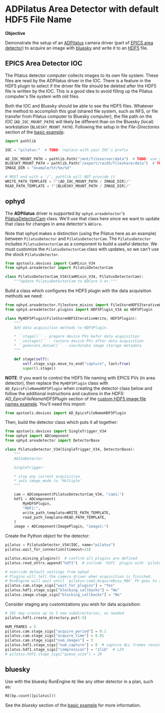# ADPilatus Area Detector with default HDF5 File Name

**Objective**

Demonstrate the setup of an
[ADPilatus](https://github.com/areaDetector/ADPilatus) camera driver
(part of [EPICS area detector](https://areadetector.github.io/master/index.html))
to acquire an image with [bluesky](https://blueskyproject.io/) and write it to an [HDF5](https://www.hdfgroup.org/solutions/hdf5) file.

## EPICS Area Detector IOC

The Pilatus detector computer collects images to its own file system.  These
files are read by the ADPilatus driver in the IOC.  There is a feature in the
HDF5 plugin to select if the driver file file should be deleted after the HDF5
file is written by the IOC.  This is a good idea to avoid filling up the Pilatus
computer's file system with old files.

Both the IOC and Bluesky should be able to see the HDF5 files.  Whatever the
method to accomplish this goal (shared file system, such as NFS, or file
transfer from Pilatus computer to Bluesky computer), the file path on the IOC
(`AD_IOC_MOUNT_PATH`) will likely be different than on the Bluesky (local)
workstation (`BLUESKY_MOUNT_PATH`).  Following the setup in the *File-Directories*
section of the [basic example](de_adsim_hdf5_basic.ipynb):

```py
import pathlib

IOC = "pilatus:"  # TODO: replace with your IOC's prefix

AD_IOC_MOUNT_PATH = pathlib.Path("/mnt/fileserver/data")  # TODO: use yours
BLUESKY_MOUNT_PATH = pathlib.Path("/export/raid5/fileshare/data")  # TODO: use yours
IMAGE_DIR = "example/%Y/%m/%d"

# MUST end with a `/`, pathlib will NOT provide it
WRITE_PATH_TEMPLATE = f"{AD_IOC_MOUNT_PATH / IMAGE_DIR}/"
READ_PATH_TEMPLATE = f"{BLUESKY_MOUNT_PATH / IMAGE_DIR}/"
```

## ophyd

The **ADPilatus** driver is supported by `ophyd.areadetector`'s
[PilatusDetectorCam](https://blueskyproject.io/ophyd/generated/ophyd.areadetector.cam.PilatusDetectorCam.html)
class.  We'll use that class here since we want to update that class for changes
in area detector's `ADCore`.

Note that ophyd makes a distinction (using the Pilatus here as an
example) between `PilatusDetector` and `PilatusDetectorCam`.  The `PilatusDetector` includes `PilatusDetectorCam` as a component to build a useful detector.  We must customize the `PilatusDetectorCam` class with updates, so we can't use the stock `PilatusDetector`.

```py
from apstools.devices import CamMixin_V34
from ophyd.areadetector import PilatusDetectorCam

class PilatusDetectorCam_V34(CamMixin_V34, PilatusDetectorCam):
    """Update PilatusDetectorCam to ADCore 3.4+."""
```

Build a class which configures the HDF5 plugin with the data acquisition methods we need:

```py
from ophyd.areadetector.filestore_mixins import FileStoreHDF5IterativeWrite
from ophyd.areadetector.plugins import HDF5Plugin_V34 as HDF5Plugin

class MyHDF5Plugin(FileStoreHDF5IterativeWrite, HDF5Plugin):
    """
    Add data acquisition methods to HDF5Plugin.

    * ``stage()`` - prepare device PVs befor data acquisition
    * ``unstage()`` - restore device PVs after data acquisition
    * ``generate_datum()`` - coordinate image storage metadata
    """

    def stage(self):
        self.stage_sigs.move_to_end("capture", last=True)
        super().stage()
```

**NOTE**: If you want to control the HDF5 file naming with EPICS PVs (in area
detector), then replace the `MyHDF5Plugin` class with `AD_EpicsFileNameHDF5Plugin`
when creating the detector class below and follow the additional instructions
and cautions in the *HDF5: AD_EpicsFileNameHDF5Plugin* section of the
[custom HDF5 image file names example](de_adsim_hdf5_custom_names.ipynb). You'll
need this import:

```py
from apstools.devices import AD_EpicsFileNameHDF5Plugin
```

Then, build the detector class which puts it all together:

```py
from apstools.devices import SingleTrigger_V34
from ophyd import ADComponent
from ophyd.areadetector import DetectorBase

class PilatusDetector_V34(SingleTrigger_V34, DetectorBase):
    """
    ADSimDetector

    SingleTrigger:

    * stop any current acquisition
    * sets image_mode to 'Multiple'
    """

    cam = ADComponent(PilatusDetectorCam_V34, "cam1:")
    hdf1 = ADComponent(
        MyHDF5Plugin,
        "HDF1:",
        write_path_template=WRITE_PATH_TEMPLATE,
        read_path_template=READ_PATH_TEMPLATE,
    )
    image = ADComponent(ImagePlugin, "image1:")
```

Create the Python object for the detector:

```py
pilatus = PilatusDetector_V34(IOC, name="pilatus")
pilatus.wait_for_connection(timeout=15)

pilatus.missing_plugins()  # confirm all plugins are defined
pilatus.read_attrs.append("hdf1")  # include `hdf1` plugin with 'pilatus.read()'

# override default settings from ophyd
# Plugins will tell the camera driver when acquisition is finished.
# RunEngine will wait until `pilatus:cam1:AcquireBusy_RBV` PV goes to zero.
pilatus.cam.stage_sigs["wait_for_plugins"] = "Yes"
pilatus.hdf1.stage_sigs["blocking_callbacks"] = "No"
pilatus.image.stage_sigs["blocking_callbacks"] = "No"
```

Consider staging any customizations you wish for data acquisition:

```py
# IOC may create up to 5 new subdirectories, as needed
pilatus.hdf1.create_directory.put(-5)

NUM_FRAMES = 5
pilatus.cam.stage_sigs["acquire_period"] = 0.1
pilatus.cam.stage_sigs["acquire_time"] = 0.01
pilatus.cam.stage_sigs["num_images"] = 5
pilatus.hdf1.stage_sigs["num_capture"] = 0  # capture ALL frames received
pilatus.hdf1.stage_sigs["compression"] = "zlib"  # LZ4
# pilatus.hdf1.stage_sigs["queue_size"] = 20
```

## bluesky

Use with the bluesky RunEngine `RE` like any other detector in a plan, such as:

```py
RE(bp.count([pilatus]))
```

See the *bluesky* section of the 
[basic example](de_adsim_hdf5_basic.ipynb) for
more information.
